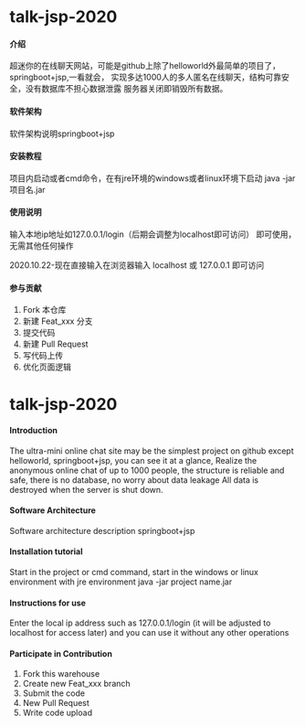 # talk-jsp-2020

#### 介绍
超迷你的在线聊天网站，可能是github上除了helloworld外最简单的项目了，springboot+jsp,一看就会，
实现多达1000人的多人匿名在线聊天，结构可靠安全，没有数据库不担心数据泄露
服务器关闭即销毁所有数据。

#### 软件架构
软件架构说明springboot+jsp


#### 安装教程
项目内启动或者cmd命令，在有jre环境的windows或者linux环境下启动
java -jar 项目名.jar

#### 使用说明

输入本地ip地址如127.0.0.1/login（后期会调整为localhost即可访问） 即可使用，无需其他任何操作

2020.10.22-现在直接输入在浏览器输入 localhost 或 127.0.0.1 即可访问

#### 参与贡献

1.  Fork 本仓库
2.  新建 Feat_xxx 分支
3.  提交代码
4.  新建 Pull Request
5.  写代码上传
6.  优化页面逻辑

# talk-jsp-2020

#### Introduction
The ultra-mini online chat site may be the simplest project on github except helloworld, springboot+jsp, you can see it at a glance,
Realize the anonymous online chat of up to 1000 people, the structure is reliable and safe, there is no database, no worry about data leakage
All data is destroyed when the server is shut down.

#### Software Architecture
Software architecture description springboot+jsp


#### Installation tutorial
Start in the project or cmd command, start in the windows or linux environment with jre environment
java -jar project name.jar

#### Instructions for use

Enter the local ip address such as 127.0.0.1/login (it will be adjusted to localhost for access later) and you can use it without any other operations

#### Participate in Contribution

1. Fork this warehouse
2. Create new Feat_xxx branch
3. Submit the code
4. New Pull Request
5. Write code upload

